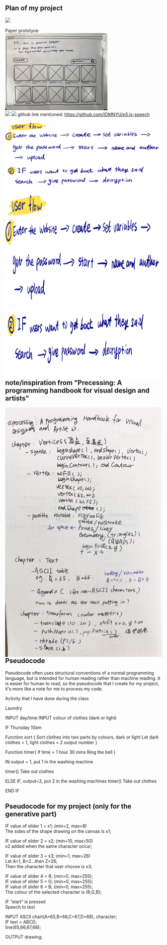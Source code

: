 ## Plan of my project
![](https://github.com/ShuchenWuu/Slave-to-algorithm/blob/master/week%206/Web%201920%20%E2%80%93%2013.png)

Paper prototyoe <br />
![](https://github.com/ShuchenWuu/Slave-to-algorithm/blob/master/week%206/ezgif.com-rotate.gif)
<br />
![](https://github.com/ShuchenWuu/Slave-to-algorithm/blob/master/week%206/Web%201920%20%E2%80%93%2011.png)
![](https://github.com/ShuchenWuu/Slave-to-algorithm/blob/master/week%206/Web%201920%20%E2%80%93%2014.png)
github link mentioned: https://github.com/IDMNYU/p5.js-speech

![](https://github.com/ShuchenWuu/Slave-to-algorithm/blob/master/week%207/IMG_0376%202.jpg)
<img align="left" width="800" height="600" src="https://github.com/ShuchenWuu/Slave-to-algorithm/blob/master/week%207/IMG_0376%202.jpg">
<br />
<br />
## note/inspiration from "Precessing: A programming handbook for visual design and artists"
<img align="left" width="600" height="800" src="https://github.com/ShuchenWuu/Slave-to-algorithm/blob/master/week%206/IMG_0989.jpg">
<br />
<br />
<br />
<br />
<br />
<br />
<br />
<br />
<br />
<br />
<br />
<br />
<br />
<br />
<br />
<br />
<br />
<br />
<br />
<br />
<br />
<br />
<br />
<br />
<br />
<br />
<br />
<br />
<br />
<br />
<br />
<br />
<br />
<br />

## Pseudocode
Pseudocode often uses structural conventions of a normal programming language, but is intended for human reading rather than machine reading. It is easier for human to read, so the pseudocode that I create for my project, it's more like a note for me to process my code.

Activity that I have done during the class

Laundry

INPUT day/time
INPUT colour of clothes (dark or light)

IF Thursday 10am
 
Function sort {
  Sort clothes into two parts by colours, dark or light 
  Let dark clothes = 1, light clothes = 2
  output number
}
  
Function timer{
  If time = 1 hour 30 mins
  Ring the bell
}

IN output = 1, put 1 in the washing machine

timer()
  Take out clothes

ELSE IF, output=2, put 2 in the washing machines
timer()
  Take out clothes

END IF
<br />

## Pseudocode for my project (only for the generative part)

IF value of slider 1 = x1; (min=2, max=8)<br />
The sides of the shape drawing on the canvas is x1;

IF value of slider 2 = x2; (min=10, max=50)<br />
x2 added when the same character occur;

IF value of slider 3 = x3; (min=1, max=26)
<br />
Let A=1, B=2…then Z=26;
<br />
Then the character that user choose is x3;

IF value of slider 4 = R; (min=0, max=255);<br />
IF value of slider 5 = G; (min=0, max=255);<br />
IF value of slider 6 = B; (min=0, max=255);<br />
The colour of the selected character is (R,G,B);<br />

IF “start” is pressed<br />
Speech to text<br />

INPUT ASCII chart(A=65,B=66,C=67,D=68), character;<br />
IF text = ABCD;<br />
line(65,66,67,68);<br />

OUTPUT drawing;<br />



